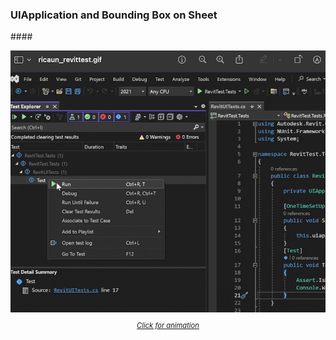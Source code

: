 <head>
<meta http-equiv="Content-Type" content="text/html; charset=utf-8">
<link rel="stylesheet" type="text/css" href="bc.css">

<!--
https://prismjs.com
<pre><code class="language-cs">
-->
<link href="https://cdn.jsdelivr.net/npm/prismjs@1.29.0/themes/prism.min.css" rel="stylesheet" />
<script src="https://cdn.jsdelivr.net/npm/prismjs@1.29.0/components/prism-core.min.js"></script>
<script src="https://cdn.jsdelivr.net/npm/prismjs@1.29.0/plugins/autoloader/prism-autoloader.min.js"></script>
<style> code[class*=language-], pre[class*=language-] { font-size : 90%; } </style>

</head>

<!--

- XOR
  https://www.chiark.greenend.org.uk/~sgtatham/quasiblog/xor/
  Simon Tatham made a good stab at summarising everything one might possibly want to know about XOR.

- a nice little essay on the topic of using AI for speedy coding and/or in-depth learning: [New Junior Developers Can’t Actually Code](https://nmn.gl/blog/ai-and-learning).

- still feeling with nick:
  Reading the news today, I explored further an item on Chinese calligraphy and stumbled over a poem from the year (ca.) 350 AD, the [Lantingji Xu, Preface to the Poems Collected from the Orchid Pavilion](https://en.wikipedia.org/wiki/Lantingji_Xu). I found it touching and fitting to be shared here, and maybe you will enjoy it too:
  In the ninth year of Yonghe, at the onset of late spring,
  we have gathered at the Orchid Pavilion in the North of Kuaiji Mountain for the purification ritual.
  All the literati, the young and the aged, have congregated.
  This location has high mountains and steep hills, dense woods, and tall bamboo,
  as well as a clear, limpid stream reflecting the surroundings.
  We sit by a redirected stream, allowing the wine goblets to float beside us on its winding course.
  Although without the accompaniment of music,
  the wine and poem reciting are sufficient for us to exchange our feelings.
  On this day, the sky is clear, the air is fresh, and a gentle breeze is blowing.
  Looking up, we admire the vastness of the universe;
  looking down, we see the myriad works of poetry.
  Letting the gaze wander and the mind roam, one can fully enjoy the pleasures of sight and sound, truly a delight.
  People's interactions with each other quickly pass through a lifetime.
  Some would share their ambitions in a chamber;
  others may freely indulge in diverse interests and pursuits.
  The choices are plenty and our temperaments vary.
  We enjoy the momentary satisfaction of pleasures that regale us,
  yet we hardly realize how swiftly we age.
  As desires fade and circumstances change, grief arises.
  What previously gratified us will soon be a relic,
  we cannot help but mourn.
  Whether life is long or short, there is always an end.
  As the ancients said,
  "Death and birth are momentous."
  How agonizing!
  Reading the past compositions reveals a consistent melancholy from the ancients.
  One may find themselves lamenting in response to their words, unable to articulate their feelings.
  It is absurd to equate life with death,
  and it is equally foolish to think that longevity is the same as the short-lived.
  The future generations will look upon us,
  just like we look upon our past.
  How sad!
  Hence, we record the people presented here today and their works;
  Even though time and circumstances will be different,
  the feelings expressed will remain unchanged.
  Future readers shall find the same empathy through this collection of poems.

- get bounding box of element on sheet
  Chuong Ho shared a more reliable method GetBboxElementOnSheet
  Getting element coordiantes on sheet
  https://forums.autodesk.com/t5/revit-api-forum/getting-element-coordiantes-on-sheet/td-p/9785396

twitter:

 #RevitAPI @AutodeskAPS @AutodeskRevit #BIM @DynamoBIM


&ndash; ...

linkedin:

#BIM #DynamoBIM #AutodeskAPS #Revit #API #IFC #SDK #Autodesk #AEC #adsk

the [Revit API discussion forum](http://forums.autodesk.com/t5/revit-api-forum/bd-p/160) thread

<center>
<img src="img/" alt="" title="" width="600"/>
<p style="font-size: 80%; font-style:italic"></p>
<a href="img/.gif"><p style="font-size: 80%; font-style:italic">Click for animation</p></a>
</center>

-->

### UIApplication and Bounding Box on Sheet



####<a name="2"></a>

<center>
<img src="img/ricaun_revittest.png" alt="RevitTest.Feature.Open.Close" title="RevitTest.Feature.Open.Close" width="600"/> <!-- Pixel Height: 655 Pixel Width: 800 -->
<a href="img/ricaun_revittest.gif"><p style="font-size: 80%; font-style:italic">Click for animation</p></a>
<!-- https://github.com/jeremytammik/tbc/tree/gh-pages/a/img/ricaun_revittest.gif -->
</center>


> <pre><code class="language-cs"></code></pre>


